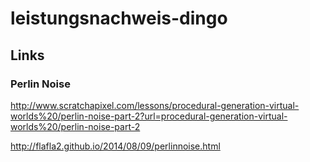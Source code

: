 # leistungsnachweis-dingo

## Links
### Perlin Noise
http://www.scratchapixel.com/lessons/procedural-generation-virtual-worlds%20/perlin-noise-part-2?url=procedural-generation-virtual-worlds%20/perlin-noise-part-2

http://flafla2.github.io/2014/08/09/perlinnoise.html
